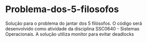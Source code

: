 # Problema-dos-5-filosofos
Solução para o problema do jantar dos 5 filósofos. O código será desenvolvido como atividade da disciplina SSC0640 - Sistemas Operacionais. A solução utiliza monitor para evitar deadlocks
